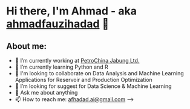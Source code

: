 # Hi there, I'm Ahmad - aka [ahmadfauzihadad](https://www.linkedin.com/in/ahmad-fauzi-hadad-b633709/) 👋
## About me:
- 🔭 I’m currently working at [PetroChina Jabung Ltd.](http://www.petrochina.co.id/SitePages/Home.aspx)
- 🌱 I’m currently learning Python and R
- 👯 I'm looking to collaborate on Data Analysis and Machine Learning Applications for Reservoir and Production Optimization 
- 🤔 I’m looking for suggest for Data Science & Machine Learning
- 💬 Ask me about anything
- 📫 How to reach me: afhadad.ai@gmail.com
-->
